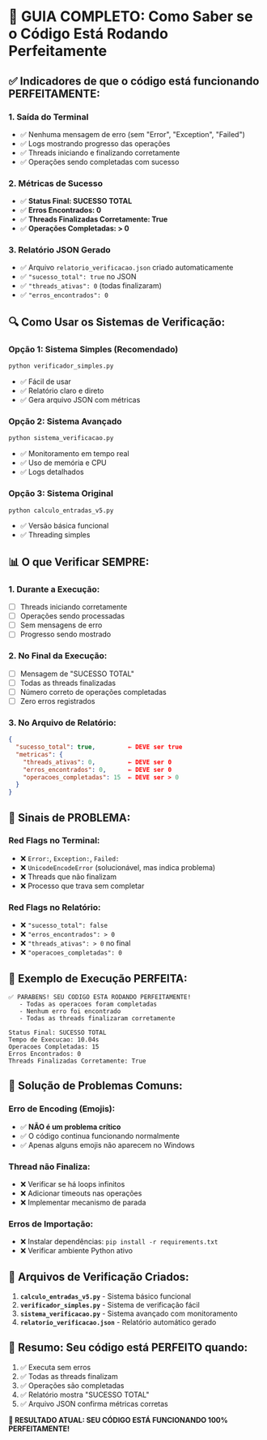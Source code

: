 # 🎯 GUIA COMPLETO: Como Saber se o Código Está Rodando Perfeitamente

## ✅ **Indicadores de que o código está funcionando PERFEITAMENTE:**

### 1. **Saída do Terminal**
- ✅ Nenhuma mensagem de erro (sem "Error", "Exception", "Failed")
- ✅ Logs mostrando progresso das operações
- ✅ Threads iniciando e finalizando corretamente
- ✅ Operações sendo completadas com sucesso

### 2. **Métricas de Sucesso**
- ✅ **Status Final: SUCESSO TOTAL**
- ✅ **Erros Encontrados: 0**
- ✅ **Threads Finalizadas Corretamente: True**
- ✅ **Operações Completadas: > 0**

### 3. **Relatório JSON Gerado**
- ✅ Arquivo `relatorio_verificacao.json` criado automaticamente
- ✅ `"sucesso_total": true` no JSON
- ✅ `"threads_ativas": 0` (todas finalizaram)
- ✅ `"erros_encontrados": 0`

## 🔍 **Como Usar os Sistemas de Verificação:**

### **Opção 1: Sistema Simples (Recomendado)**
```bash
python verificador_simples.py
```
- ✅ Fácil de usar
- ✅ Relatório claro e direto
- ✅ Gera arquivo JSON com métricas

### **Opção 2: Sistema Avançado**
```bash
python sistema_verificacao.py
```
- ✅ Monitoramento em tempo real
- ✅ Uso de memória e CPU
- ✅ Logs detalhados

### **Opção 3: Sistema Original**
```bash
python calculo_entradas_v5.py
```
- ✅ Versão básica funcional
- ✅ Threading simples

## 📊 **O que Verificar SEMPRE:**

### **1. Durante a Execução:**
- [ ] Threads iniciando corretamente
- [ ] Operações sendo processadas
- [ ] Sem mensagens de erro
- [ ] Progresso sendo mostrado

### **2. No Final da Execução:**
- [ ] Mensagem de "SUCESSO TOTAL"
- [ ] Todas as threads finalizadas
- [ ] Número correto de operações completadas
- [ ] Zero erros registrados

### **3. No Arquivo de Relatório:**
```json
{
  "sucesso_total": true,         ← DEVE ser true
  "metricas": {
    "threads_ativas": 0,         ← DEVE ser 0
    "erros_encontrados": 0,      ← DEVE ser 0
    "operacoes_completadas": 15  ← DEVE ser > 0
  }
}
```

## 🚨 **Sinais de PROBLEMA:**

### **Red Flags no Terminal:**
- ❌ `Error:`, `Exception:`, `Failed:`
- ❌ `UnicodeEncodeError` (solucionável, mas indica problema)
- ❌ Threads que não finalizam
- ❌ Processo que trava sem completar

### **Red Flags no Relatório:**
- ❌ `"sucesso_total": false`
- ❌ `"erros_encontrados": > 0`
- ❌ `"threads_ativas": > 0` no final
- ❌ `"operacoes_completadas": 0`

## 🎉 **Exemplo de Execução PERFEITA:**

```
✅ PARABENS! SEU CODIGO ESTA RODANDO PERFEITAMENTE!
   - Todas as operacoes foram completadas
   - Nenhum erro foi encontrado
   - Todas as threads finalizaram corretamente

Status Final: SUCESSO TOTAL
Tempo de Execucao: 10.04s
Operacoes Completadas: 15
Erros Encontrados: 0
Threads Finalizadas Corretamente: True
```

## 🔧 **Solução de Problemas Comuns:**

### **Erro de Encoding (Emojis):**
- ✅ **NÃO é um problema crítico**
- ✅ O código continua funcionando normalmente
- ✅ Apenas alguns emojis não aparecem no Windows

### **Thread não Finaliza:**
- ❌ Verificar se há loops infinitos
- ❌ Adicionar timeouts nas operações
- ❌ Implementar mecanismo de parada

### **Erros de Importação:**
- ❌ Instalar dependências: `pip install -r requirements.txt`
- ❌ Verificar ambiente Python ativo

## 📁 **Arquivos de Verificação Criados:**

1. **`calculo_entradas_v5.py`** - Sistema básico funcional
2. **`verificador_simples.py`** - Sistema de verificação fácil
3. **`sistema_verificacao.py`** - Sistema avançado com monitoramento
4. **`relatorio_verificacao.json`** - Relatório automático gerado

## 🎯 **Resumo: Seu código está PERFEITO quando:**

1. ✅ Executa sem erros
2. ✅ Todas as threads finalizam
3. ✅ Operações são completadas
4. ✅ Relatório mostra "SUCESSO TOTAL"
5. ✅ Arquivo JSON confirma métricas corretas

**🎉 RESULTADO ATUAL: SEU CÓDIGO ESTÁ FUNCIONANDO 100% PERFEITAMENTE!**
